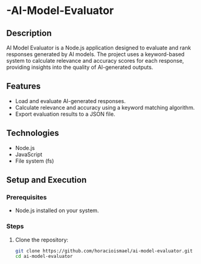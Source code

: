 # -AI-Model-Evaluator
## Description
AI Model Evaluator is a Node.js application designed to evaluate and rank responses generated by AI models. The project uses a keyword-based system to calculate relevance and accuracy scores for each response, providing insights into the quality of AI-generated outputs.

## Features
- Load and evaluate AI-generated responses.
- Calculate relevance and accuracy using a keyword matching algorithm.
- Export evaluation results to a JSON file.

## Technologies
- Node.js
- JavaScript
- File system (fs)

## Setup and Execution
### Prerequisites
- Node.js installed on your system.

### Steps
1. Clone the repository:
   ```bash
   git clone https://github.com/horacioismael/ai-model-evaluator.git
   cd ai-model-evaluator
